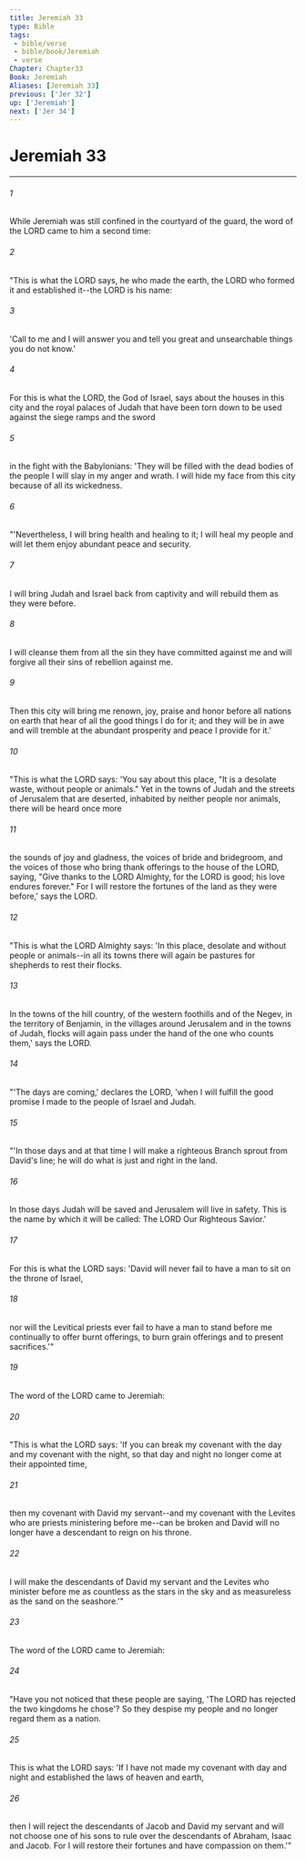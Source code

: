 ```yaml
---
title: Jeremiah 33
type: Bible
tags:
 - bible/verse
 - bible/book/Jeremiah
 - verse
Chapter: Chapter33
Book: Jeremiah
Aliases: [Jeremiah 33]
previous: ['Jer 32']
up: ['Jeremiah']
next: ['Jer 34']
---
```

# Jeremiah 33

***


###### 1 
While Jeremiah was still confined in the courtyard of the guard, the word of the LORD came to him a second time: 

###### 2 
"This is what the LORD says, he who made the earth, the LORD who formed it and established it--the LORD is his name: 

###### 3 
'Call to me and I will answer you and tell you great and unsearchable things you do not know.' 

###### 4 
For this is what the LORD, the God of Israel, says about the houses in this city and the royal palaces of Judah that have been torn down to be used against the siege ramps and the sword 

###### 5 
in the fight with the Babylonians: 'They will be filled with the dead bodies of the people I will slay in my anger and wrath. I will hide my face from this city because of all its wickedness. 

###### 6 
"'Nevertheless, I will bring health and healing to it; I will heal my people and will let them enjoy abundant peace and security. 

###### 7 
I will bring Judah and Israel back from captivity and will rebuild them as they were before. 

###### 8 
I will cleanse them from all the sin they have committed against me and will forgive all their sins of rebellion against me. 

###### 9 
Then this city will bring me renown, joy, praise and honor before all nations on earth that hear of all the good things I do for it; and they will be in awe and will tremble at the abundant prosperity and peace I provide for it.' 

###### 10 
"This is what the LORD says: 'You say about this place, "It is a desolate waste, without people or animals." Yet in the towns of Judah and the streets of Jerusalem that are deserted, inhabited by neither people nor animals, there will be heard once more 

###### 11 
the sounds of joy and gladness, the voices of bride and bridegroom, and the voices of those who bring thank offerings to the house of the LORD, saying, "Give thanks to the LORD Almighty, for the LORD is good; his love endures forever." For I will restore the fortunes of the land as they were before,' says the LORD. 

###### 12 
"This is what the LORD Almighty says: 'In this place, desolate and without people or animals--in all its towns there will again be pastures for shepherds to rest their flocks. 

###### 13 
In the towns of the hill country, of the western foothills and of the Negev, in the territory of Benjamin, in the villages around Jerusalem and in the towns of Judah, flocks will again pass under the hand of the one who counts them,' says the LORD. 

###### 14 
"'The days are coming,' declares the LORD, 'when I will fulfill the good promise I made to the people of Israel and Judah. 

###### 15 
"'In those days and at that time I will make a righteous Branch sprout from David's line; he will do what is just and right in the land. 

###### 16 
In those days Judah will be saved and Jerusalem will live in safety. This is the name by which it will be called: The LORD Our Righteous Savior.' 

###### 17 
For this is what the LORD says: 'David will never fail to have a man to sit on the throne of Israel, 

###### 18 
nor will the Levitical priests ever fail to have a man to stand before me continually to offer burnt offerings, to burn grain offerings and to present sacrifices.'" 

###### 19 
The word of the LORD came to Jeremiah: 

###### 20 
"This is what the LORD says: 'If you can break my covenant with the day and my covenant with the night, so that day and night no longer come at their appointed time, 

###### 21 
then my covenant with David my servant--and my covenant with the Levites who are priests ministering before me--can be broken and David will no longer have a descendant to reign on his throne. 

###### 22 
I will make the descendants of David my servant and the Levites who minister before me as countless as the stars in the sky and as measureless as the sand on the seashore.'" 

###### 23 
The word of the LORD came to Jeremiah: 

###### 24 
"Have you not noticed that these people are saying, 'The LORD has rejected the two kingdoms he chose'? So they despise my people and no longer regard them as a nation. 

###### 25 
This is what the LORD says: 'If I have not made my covenant with day and night and established the laws of heaven and earth, 

###### 26 
then I will reject the descendants of Jacob and David my servant and will not choose one of his sons to rule over the descendants of Abraham, Isaac and Jacob. For I will restore their fortunes and have compassion on them.'" 
